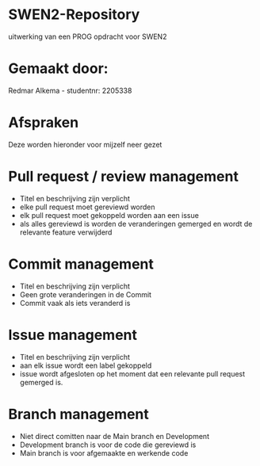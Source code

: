 # SWEN2-Repository 
uitwerking van een PROG opdracht voor SWEN2

# Gemaakt door:
Redmar Alkema - studentnr: 2205338

# Afspraken
Deze worden hieronder voor mijzelf neer gezet

# Pull request / review management
- Titel en beschrijving zijn verplicht
- elke pull request moet gereviewd worden
- elk pull request moet gekoppeld worden aan een issue
- als alles gereviewd is worden de veranderingen gemerged en wordt de relevante feature verwijderd

# Commit management
- Titel en beschrijving zijn verplicht
- Geen grote veranderingen in de Commit
- Commit vaak als iets veranderd is

# Issue management
- Titel en beschrijving zijn verplicht
- aan elk issue wordt een label gekoppeld
- issue wordt afgesloten op het moment dat een relevante pull request gemerged is.

# Branch management
- Niet direct comitten naar de Main branch en Development
- Development branch is voor de code die gereviewd is
- Main branch is voor afgemaakte en werkende code
